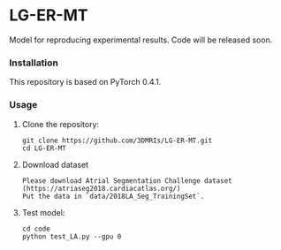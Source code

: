 # LG-ER-MT
Model for reproducing experimental results. Code will be released soon.

### Installation
This repository is based on PyTorch 0.4.1.

### Usage

1. Clone the repository:

   ```shell
   git clone https://github.com/3DMRIs/LG-ER-MT.git
   cd LG-ER-MT
   ```
2. Download dataset
   ```shell
   Please download Atrial Segmentation Challenge dataset (https://atriaseg2018.cardiacatlas.org/)
   Put the data in `data/2018LA_Seg_TrainingSet`.
    ```
3. Test model:
 
   ```shell
   cd code
   python test_LA.py --gpu 0
   ```
